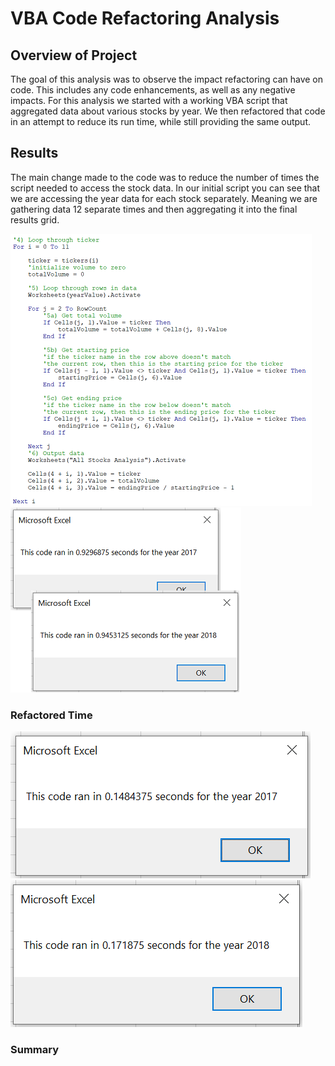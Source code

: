 # VBA Code Refactoring Analysis

## Overview of Project

The goal of this analysis was to observe the impact refactoring can have on code. This includes any code enhancements, as well as any negative impacts. For this analysis we started with a working VBA script that aggregated data about various stocks by year. We then refactored that code in an attempt to reduce its run time, while still providing the same output.

## Results

The main change made to the code was to reduce the number of times the script needed to access the stock data. In our initial script you can see that we are accessing the year data for each stock separately. Meaning we are gathering data 12 separate times and then aggregating it into the final results grid.

<img src="https://raw.githubusercontent.com/xJeris/BC-stock-analysis/main/challenge/resources/VBA_Challenge_OrignalCode.png" width="482">

<img src="https://raw.githubusercontent.com/xJeris/BC-stock-analysis/main/challenge/resources/VBA_Challenge_OrignalTimes.png" width="369">

### Refactored Time

<img src="https://raw.githubusercontent.com/xJeris/BC-stock-analysis/main/challenge/resources/VBA_Challenge_2017.png" width="480">
<img src="https://raw.githubusercontent.com/xJeris/BC-stock-analysis/main/challenge/resources/VBA_Challenge_2018.png" width="467">

### Summary




